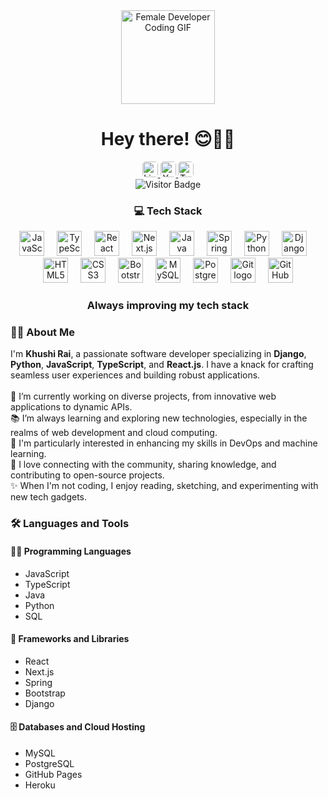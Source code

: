 <style>
  /* Add hover effect for icons */
  a:hover img {
    transform: scale(1.1); /* Enlarge icon on hover */
    transition: transform 0.3s ease; /* Smooth transition effect */
  }

  /* Add hover effect for images */
  img:hover {
    transform: scale(1.05); /* Slightly enlarge the image */
    transition: transform 0.3s ease; /* Smooth transition effect */
  }

  /* Button hover effect */
  a img {
    border-radius: 5px; /* Add rounded corners to icons */
  }

  a:hover img {
    box-shadow: 0px 4px 10px rgba(0, 0, 0, 0.2); /* Add shadow on hover */
  }
</style>

<div align="center">
  <img height="150" src="https://media.giphy.com/media/LMcB8XospGZO8UQq87/giphy.gif" alt="Female Developer Coding GIF" />
</div>

<h1 align="center">Hey there! 😊👩‍💻</h1>

<div align="center">
  <a href="https://www.linkedin.com/in/rai-khushi" target="_blank">
    <img src="https://img.shields.io/static/v1?message=LinkedIn&logo=linkedin&label=&color=0077B5&logoColor=white&labelColor=&style=for-the-badge" height="25" alt="LinkedIn logo" />
  </a>
  <a href="https://www.youtube.com/c/your-youtube-channel" target="_blank">
    <img src="https://img.shields.io/static/v1?message=Youtube&logo=youtube&label=&color=FF0000&logoColor=white&labelColor=&style=for-the-badge" height="25" alt="YouTube logo" />
  </a>
  <a href="https://twitter.com/your-twitter-handle" target="_blank">
    <img src="https://img.shields.io/static/v1?message=Twitter&logo=twitter&label=&color=1DA1F2&logoColor=white&labelColor=&style=for-the-badge" height="25" alt="Twitter logo" />
  </a>
</div>

<div align="center">
  <img src="https://visitor-badge.laobi.icu/badge?page_id=khushirai.khushirai" alt="Visitor Badge" />
</div>

<h3 align="center">💻 Tech Stack</h3>

<div align="center">
  <img src="https://cdn.jsdelivr.net/gh/devicons/devicon/icons/javascript/javascript-original.svg" height="40" bg="gray" rounded="xl" alt="JavaScript logo" />
  <img width="12" />
  <img src="https://cdn.jsdelivr.net/gh/devicons/devicon/icons/typescript/typescript-original.svg" height="40" alt="TypeScript logo" />
  <img width="12" />
  <img src="https://cdn.jsdelivr.net/gh/devicons/devicon/icons/react/react-original.svg" height="40" alt="React logo" />
  <img width="12" />
  <img src="https://cdn.jsdelivr.net/gh/devicons/devicon/icons/nextjs/nextjs-original.svg" height="40" alt="Next.js logo" />
  <img width="12" />
  <img src="https://cdn.jsdelivr.net/gh/devicons/devicon/icons/java/java-original.svg" height="40" alt="Java logo" />
  <img width="12" />
  <img src="https://cdn.jsdelivr.net/gh/devicons/devicon/icons/spring/spring-original.svg" height="40" alt="Spring logo" />
  <img width="12" />
  <img src="https://cdn.jsdelivr.net/gh/devicons/devicon/icons/python/python-original.svg" height="40" alt="Python logo" />
  <img width="12" />
  <img src="https://cdn.jsdelivr.net/gh/devicons/devicon/icons/django/django-plain.svg" height="40" alt="Django logo" />
  <img width="12" />
  <img src="https://cdn.jsdelivr.net/gh/devicons/devicon/icons/html5/html5-original.svg" height="40" alt="HTML5 logo" />
  <img width="12" />
  <img src="https://cdn.jsdelivr.net/gh/devicons/devicon/icons/css3/css3-original.svg" height="40" alt="CSS3 logo" />
  <img width="12" />
  <img src="https://cdn.jsdelivr.net/gh/devicons/devicon/icons/bootstrap/bootstrap-original.svg" height="40" alt="Bootstrap logo" />
  <img width="12" />
  <img src="https://cdn.jsdelivr.net/gh/devicons/devicon/icons/mysql/mysql-original.svg" height="40" alt="MySQL logo" />
  <img width="12" />
  <img src="https://cdn.jsdelivr.net/gh/devicons/devicon/icons/postgresql/postgresql-original.svg" height="40" alt="PostgreSQL logo" />
  <img width="12" />
  <img src="https://cdn.jsdelivr.net/gh/devicons/devicon/icons/git/git-original.svg" height="40" alt="Git logo" />
  <img width="12" />
  <img src="https://cdn.jsdelivr.net/gh/devicons/devicon/icons/github/github-original.svg" height="40" alt="GitHub logo" />
</div>

<h3 align="center">Always improving my tech stack</h3>



<h3 align="left">🙋‍♀️ About Me</h3>

<p align="left">
  I'm <strong>Khushi Rai</strong>, a passionate software developer specializing in <strong>Django</strong>, <strong>Python</strong>, <strong>JavaScript</strong>, <strong>TypeScript</strong>, and <strong>React.js</strong>. I have a knack for crafting seamless user experiences and building robust applications.<br><br>
  🔭 I’m currently working on diverse projects, from innovative web applications to dynamic APIs.<br>
  📚 I’m always learning and exploring new technologies, especially in the realms of web development and cloud computing.<br>
  🌱 I'm particularly interested in enhancing my skills in DevOps and machine learning.<br>
  💬 I love connecting with the community, sharing knowledge, and contributing to open-source projects.<br>
  ✨ When I'm not coding, I enjoy reading, sketching, and experimenting with new tech gadgets.
</p>

<h3 align="left">🛠 Languages and Tools</h3>

<h4>👨‍💻 Programming Languages</h4>
<ul>
  <li>JavaScript</li>
  <li>TypeScript</li>
  <li>Java</li>
  <li>Python</li>
  <li>SQL</li>
</ul>

<h4>🧰 Frameworks and Libraries</h4>
<ul>
  <li>React</li>
  <li>Next.js</li>
  <li>Spring</li>
  <li>Bootstrap</li>
  <li>Django</li>
</ul>

<h4>🗄️ Databases and Cloud Hosting</h4>
<ul>
  <li>MySQL</li>
  <li>PostgreSQL</li>
  <li>GitHub Pages</li>
  <li>Heroku</li>
</ul>
